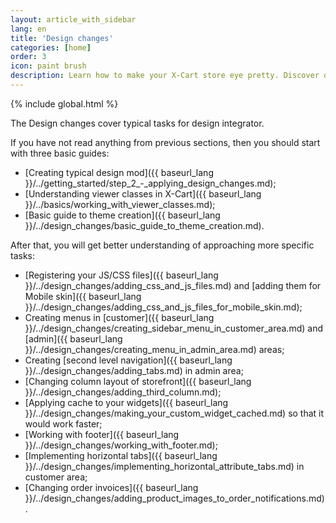 ```yaml
---
layout: article_with_sidebar
lang: en
title: 'Design changes'
categories: [home]
order: 3
icon: paint brush
description: Learn how to make your X-Cart store eye pretty. Discover design patterns for making X-Cart themes.
---
```


{% include global.html %}

The Design changes cover typical tasks for design integrator.

If you have not read anything from previous sections, then you should start with three basic guides:

*   [Creating typical design mod]({{ baseurl_lang }}/../getting_started/step_2_-_applying_design_changes.md);
*   [Understanding viewer classes in X-Cart]({{ baseurl_lang }}/../basics/working_with_viewer_classes.md);
*   [Basic guide to theme creation]({{ baseurl_lang }}/../design_changes/basic_guide_to_theme_creation.md).

After that, you will get better understanding of approaching more specific tasks:

*   [Registering your JS/CSS files]({{ baseurl_lang }}/../design_changes/adding_css_and_js_files.md) and [adding them for Mobile skin]({{ baseurl_lang }}/../design_changes/adding_css_and_js_files_for_mobile_skin.md);
*   Creating menus in [customer]({{ baseurl_lang }}/../design_changes/creating_sidebar_menu_in_customer_area.md) and [admin]({{ baseurl_lang }}/../design_changes/creating_menu_in_admin_area.md) areas;
*   Creating [second level navigation]({{ baseurl_lang }}/../design_changes/adding_tabs.md) in admin area;
*   [Changing column layout of storefront]({{ baseurl_lang }}/../design_changes/adding_third_column.md);
*   [Applying cache to your widgets]({{ baseurl_lang }}/../design_changes/making_your_custom_widget_cached.md) so that it would work faster;
*   [Working with footer]({{ baseurl_lang }}/../design_changes/working_with_footer.md);
*   [Implementing horizontal tabs]({{ baseurl_lang }}/../design_changes/implementing_horizontal_attribute_tabs.md) in customer area;
*   [Changing order invoices]({{ baseurl_lang }}/../design_changes/adding_product_images_to_order_notifications.md).